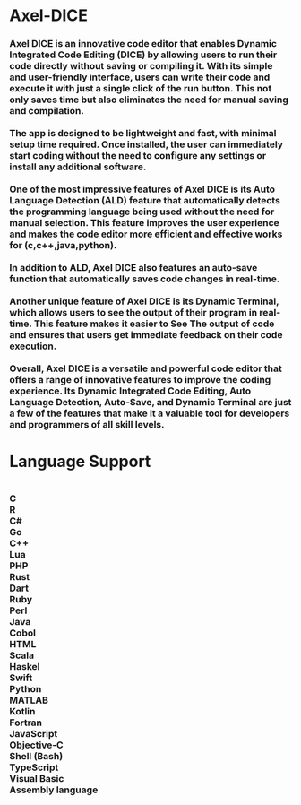 # Axel-DICE

<h3>
Axel DICE is an innovative code editor that enables Dynamic Integrated Code Editing (DICE) by allowing users to run their code directly without saving or compiling it. With its simple and user-friendly interface, users can write their code and execute it with just a single click of the run button. This not only saves time but also eliminates the need for manual saving and compilation.
<br><br>
The app is designed to be lightweight and fast, with minimal setup time required. Once installed, the user can immediately start coding without the need to configure any settings or install any additional software.
<br><br>
One of the most impressive features of Axel DICE is its Auto Language Detection (ALD) feature that automatically detects the programming language being used without the need for manual selection. This feature improves the user experience and makes the code editor more efficient and effective works for (c,c++,java,python).
<br><br>
In addition to ALD, Axel DICE also features an auto-save function that automatically saves code changes in real-time.
<br><br>
Another unique feature of Axel DICE is its Dynamic Terminal, which allows users to see the output of their program in real-time. This feature makes it easier to See The output of code and ensures that users get immediate feedback on their code execution.
<br><br>
Overall, Axel DICE is a versatile and powerful code editor that offers a range of innovative features to improve the coding experience. Its Dynamic Integrated Code Editing, Auto Language Detection, Auto-Save, and Dynamic Terminal are just a few of the features that make it a valuable tool for developers and programmers of all skill levels.
</h3>

<h1>Language Support<h1>
<h3>
    C<br>
    R<br>
    C#<br>
    Go<br>
    C++<br>
    Lua<br>
    PHP<br> 
    Rust<br>
    Dart<br>
    Ruby<br>
    Perl<br>
    Java<br>
    Cobol<br>
    HTML<br>
    Scala<br>
    Haskel<br>
    Swift<br>
    Python<br>
    MATLAB<br>
    Kotlin<br>
    Fortran<br>
    JavaScript<br>
    Objective-C<br>
    Shell (Bash)<br>
    TypeScript<br>
    Visual Basic<br>
    Assembly language<br>      
</h3>
